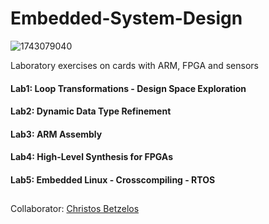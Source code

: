 # Embedded-System-Design
![1743079040](https://user-images.githubusercontent.com/50949470/111877921-459a7f80-89ae-11eb-9b37-f1da66bf4ecd.jpg)

Laboratory exercises on cards with ARM, FPGA and sensors
#### Lab1: Loop Transformations - Design Space Exploration
#### Lab2: Dynamic Data Type Refinement
#### Lab3: ARM Assembly
#### Lab4: High-Level Synthesis for FPGAs
#### Lab5: Embedded Linux - Crosscompiling - RTOS

##

Collaborator: [Christos Betzelos](https://github.com/chrisbetze) 
